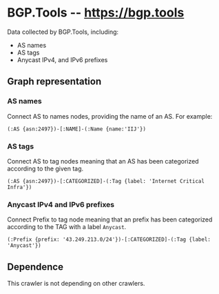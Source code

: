 # BGP.Tools -- https://bgp.tools

Data collected by BGP.Tools, including:
- AS names
- AS tags
- Anycast IPv4, and IPv6 prefixes


## Graph representation

### AS names
Connect AS to names nodes, providing the name of an AS.
For example:
```
(:AS {asn:2497})-[:NAME]-(:Name {name:'IIJ'})
```

### AS tags
Connect AS to tag nodes meaning that an AS has been categorized according to the
given tag.
```
(:AS {asn:2497})-[:CATEGORIZED]-(:Tag {label: 'Internet Critical Infra'})
```

### Anycast IPv4 and IPv6 prefixes
Connect Prefix to tag node meaning that an prefix has been categorized according to the TAG with a label `Anycast`.
```
(:Prefix {prefix: '43.249.213.0/24'})-[:CATEGORIZED]-(:Tag {label: 'Anycast'})
```

## Dependence

This crawler is not depending on other crawlers.
